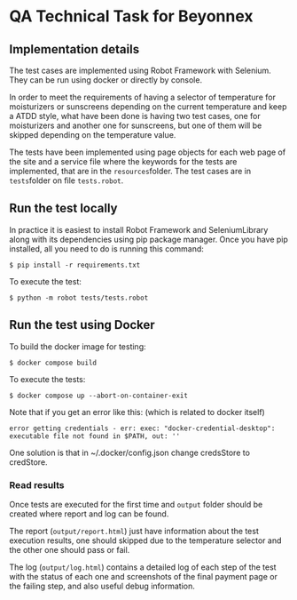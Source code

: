 # QA Technical Task for Beyonnex

## Implementation details
The test cases are implemented using Robot Framework with Selenium. They can
be run using docker or directly by console.

In order to meet the requirements of having a selector of temperature for
moisturizers or sunscreens depending on the current temperature and keep a
ATDD style, what have been done is having two test cases, one for moisturizers and
another one for sunscreens, but one of them will be skipped depending on
the temperature value.

The tests have been implemented using page objects for each web page of the
site and a service file where the keywords for the tests are implemented, that
are in the `resources`folder. The test cases are in `tests`folder on
file `tests.robot`.

## Run the test locally
In practice it is easiest to install Robot Framework and SeleniumLibrary along with its dependencies using pip package manager. Once you have pip installed, all you need to do is running this command:

`$ pip install -r requirements.txt`

To execute the test:

`$ python -m robot tests/tests.robot`

## Run the test using Docker
To build the docker image for testing:

`$ docker compose build`

To execute the tests:

`$ docker compose up --abort-on-container-exit`

Note that if you get an error like this: (which is related to docker itself)

`error getting credentials - err: exec: "docker-credential-desktop": executable file not found in $PATH, out: '' `

One solution is that in ~/.docker/config.json change credsStore to credStore.

### Read results
Once tests are executed for the first time and `output` folder should be
created where report and log can be found. 

The report (`output/report.html`) just have information about the test execution results, one 
should skipped due to the temperature selector and the other one should 
pass or fail.

The log (`output/log.html`) contains a detailed log of each step of the test
with the status of each one and screenshots of the final payment page or
the failing step, and also useful debug information.
